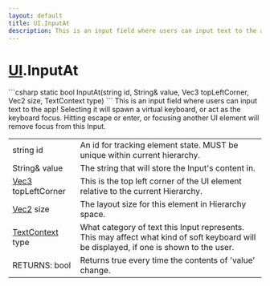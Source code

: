 ```yaml
---
layout: default
title: UI.InputAt
description: This is an input field where users can input text to the app! Selecting it will spawn a virtual keyboard, or act as the keyboard focus. Hitting escape or enter, or focusing another UI element will remove focus from this Input.
---
```

# [UI]({{site.url}}/Pages/StereoKit/UI.html).InputAt

<div class='signature' markdown='1'>
```csharp
static bool InputAt(string id, String& value, Vec3 topLeftCorner, Vec2 size, TextContext type)
```
This is an input field where users can input text to the
app! Selecting it will spawn a virtual keyboard, or act as the
keyboard focus. Hitting escape or enter, or focusing another UI
element will remove focus from this Input.
</div>

|  |  |
|--|--|
|string id|An id for tracking element state. MUST be unique             within current hierarchy.|
|String& value|The string that will store the Input's             content in.|
|[Vec3]({{site.url}}/Pages/StereoKit/Vec3.html) topLeftCorner|This is the top left corner of the UI             element relative to the current Hierarchy.|
|[Vec2]({{site.url}}/Pages/StereoKit/Vec2.html) size|The layout size for this element in Hierarchy             space.|
|[TextContext]({{site.url}}/Pages/StereoKit/TextContext.html) type|What category of text this Input represents.             This may affect what kind of soft keyboard will be displayed, if             one is shown to the user.|
|RETURNS: bool|Returns true every time the contents of 'value' change.|




